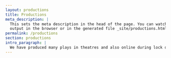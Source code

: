 ```yaml
---
layout: productions
title: Productions
meta_description: |
  This sets the meta description in the head of the page. You can watch the 
  output in the browser or in the generated file _site/productions.html.
permalink: /productions
section: productions
intro_paragraph: |
  We have produced many plays in theatres and also online during lock down. Scroll down for intro on future, current and past productions.
---
```

